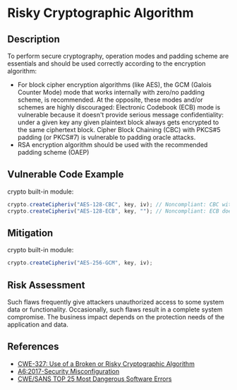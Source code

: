 # Risky Cryptographic Algorithm

## Description
To perform secure cryptography, operation modes and padding scheme are essentials and should be used correctly according to the encryption algorithm:

* For block cipher encryption algorithms (like AES), the GCM (Galois Counter Mode) mode that works internally with zero/no padding scheme, is recommended. At the opposite, these modes and/or schemes are highly discouraged:
Electronic Codebook (ECB) mode is vulnerable because it doesn't provide serious message confidentiality: under a given key any given plaintext block always gets encrypted to the same ciphertext block.
Cipher Block Chaining (CBC) with PKCS#5 padding (or PKCS#7) is vulnerable to padding oracle attacks.
* RSA encryption algorithm should be used with the recommended padding scheme (OAEP)

## Vulnerable Code Example
crypto built-in module:
```javascript
crypto.createCipheriv("AES-128-CBC", key, iv); // Noncompliant: CBC with PKCS5/7 (set by default) is vulnerable to oracle padding attacks
crypto.createCipheriv("AES-128-ECB", key, ""); // Noncompliant: ECB doesn't provide serious message confidentiality
```

## Mitigation
crypto built-in module:
```javascript
crypto.createCipheriv("AES-256-GCM", key, iv);
```


## Risk Assessment
Such flaws frequently give attackers unauthorized access to some system data or functionality. Occasionally, such flaws result in a complete system compromise.
The business impact depends on the protection needs of the application and data.


## References
* [CWE-327: Use of a Broken or Risky Cryptographic Algorithm]
* [A6:2017-Security Misconfiguration]
* [CWE/SANS TOP 25 Most Dangerous Software Errors]



[CWE-327: Use of a Broken or Risky Cryptographic Algorithm]:https://owasp.org/www-project-top-ten/2017/A4_2017-XML_External_Entities_(XXE).html
[A6:2017-Security Misconfiguration]:https://owasp.org/www-project-top-ten/2017/A6_2017-Security_Misconfiguration.htmlXML_External_Entity_Prevention_Cheat_Sheet.html
[CWE/SANS TOP 25 Most Dangerous Software Errors]:https://www.sans.org/top25-software-errors/#cat3

